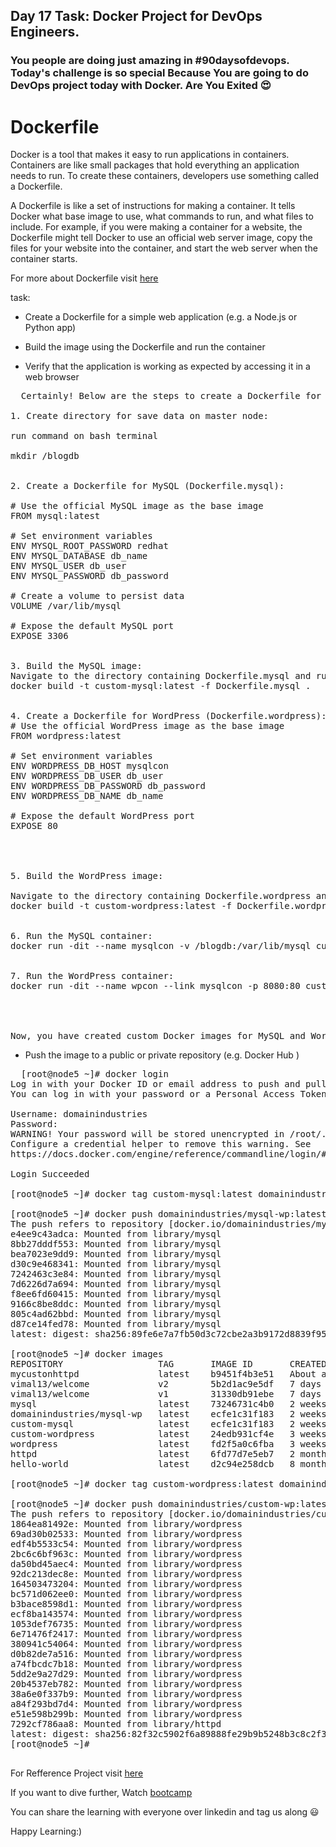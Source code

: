 ## Day 17 Task: Docker Project for DevOps Engineers.

### You people are doing just amazing in **#90daysofdevops**. Today's challenge is so special Because You are going to do DevOps project today with Docker. Are You Exited 😍

# Dockerfile

Docker is a tool that makes it easy to run applications in containers. Containers are like small packages that hold everything an application needs to run. To create these containers, developers use something called a Dockerfile.

A Dockerfile is like a set of instructions for making a container. It tells Docker what base image to use, what commands to run, and what files to include. For example, if you were making a container for a website, the Dockerfile might tell Docker to use an official web server image, copy the files for your website into the container, and start the web server when the container starts.

For more about Dockerfile visit [here](https://rushikesh-mashidkar.hashnode.dev/dockerfile-docker-compose-swarm-and-volumes)

task:

- Create a Dockerfile for a simple web application (e.g. a Node.js or Python app)

- Build the image using the Dockerfile and run the container

- Verify that the application is working as expected by accessing it in a web browser

<pre>
  Certainly! Below are the steps to create a Dockerfile for both MySQL and WordPress containers, and then build and run the containers.

1. Create directory for save data on master node:

run command on bash terminal

mkdir /blogdb

  
2. Create a Dockerfile for MySQL (Dockerfile.mysql):

# Use the official MySQL image as the base image
FROM mysql:latest

# Set environment variables
ENV MYSQL_ROOT_PASSWORD redhat
ENV MYSQL_DATABASE db_name
ENV MYSQL_USER db_user
ENV MYSQL_PASSWORD db_password

# Create a volume to persist data
VOLUME /var/lib/mysql

# Expose the default MySQL port
EXPOSE 3306

  
3. Build the MySQL image:
Navigate to the directory containing Dockerfile.mysql and run the following command:
docker build -t custom-mysql:latest -f Dockerfile.mysql .

  
4. Create a Dockerfile for WordPress (Dockerfile.wordpress):
# Use the official WordPress image as the base image
FROM wordpress:latest

# Set environment variables
ENV WORDPRESS_DB_HOST mysqlcon
ENV WORDPRESS_DB_USER db_user
ENV WORDPRESS_DB_PASSWORD db_password
ENV WORDPRESS_DB_NAME db_name

# Expose the default WordPress port
EXPOSE 80



  
5. Build the WordPress image:

Navigate to the directory containing Dockerfile.wordpress and run the following command:
docker build -t custom-wordpress:latest -f Dockerfile.wordpress .

  
6. Run the MySQL container:
docker run -dit --name mysqlcon -v /blogdb:/var/lib/mysql custom-mysql:latest

  
7. Run the WordPress container:
docker run -dit --name wpcon --link mysqlcon -p 8080:80 custom-wordpress:latest



  
Now, you have created custom Docker images for MySQL and WordPress, and you've started containers using these custom images. The -v option in the MySQL container mounts the /blogdb directory on the host to persist MySQL data. The --link option in the WordPress container establishes a link to the MySQL container.
</pre>





- Push the image to a public or private repository (e.g. Docker Hub )

<pre>
  [root@node5 ~]# docker login
Log in with your Docker ID or email address to push and pull images from Docker Hub. If you don't have a Docker ID, head over to https://hub.docker.com/ to create one.
You can log in with your password or a Personal Access Token (PAT). Using a limited-scope PAT grants better security and is required for organizations using SSO. Learn more at https://docs.docker.com/go/access-tokens/

Username: domainindustries
Password: 
WARNING! Your password will be stored unencrypted in /root/.docker/config.json.
Configure a credential helper to remove this warning. See
https://docs.docker.com/engine/reference/commandline/login/#credentials-store

Login Succeeded

[root@node5 ~]# docker tag custom-mysql:latest domainindustries/mysql-wp:latest
  
[root@node5 ~]# docker push domainindustries/mysql-wp:latest
The push refers to repository [docker.io/domainindustries/mysql-wp]
e4ee9c43adca: Mounted from library/mysql 
8bb27dddf553: Mounted from library/mysql 
bea7023e9dd9: Mounted from library/mysql 
d30c9e468341: Mounted from library/mysql 
7242463c3e84: Mounted from library/mysql 
7d6226d7a694: Mounted from library/mysql 
f8ee6fd60415: Mounted from library/mysql 
9166c8be8ddc: Mounted from library/mysql 
805c4ad62bbd: Mounted from library/mysql 
d87ce14fed78: Mounted from library/mysql 
latest: digest: sha256:89fe6e7a7fb50d3c72cbe2a3b9172d8839f950ae37faafc8aca20391de0a3473 size: 2411
  
[root@node5 ~]# docker images
REPOSITORY                  TAG       IMAGE ID       CREATED             SIZE
mycustonhttpd               latest    b9451f4b3e51   About an hour ago   167MB
vimal13/welcome             v2        5b2d1ac9e5df   7 days ago          204MB
vimal13/welcome             v1        31330db91ebe   7 days ago          204MB
mysql                       latest    73246731c4b0   2 weeks ago         619MB
domainindustries/mysql-wp   latest    ecfe1c31f183   2 weeks ago         619MB
custom-mysql                latest    ecfe1c31f183   2 weeks ago         619MB
custom-wordpress            latest    24edb931cf4e   3 weeks ago         739MB
wordpress                   latest    fd2f5a0c6fba   3 weeks ago         739MB
httpd                       latest    6fd77d7e5eb7   2 months ago        167MB
hello-world                 latest    d2c94e258dcb   8 months ago        13.3kB

[root@node5 ~]# docker tag custom-wordpress:latest domainindustries/custom-wp:latest
  
[root@node5 ~]# docker push domainindustries/custom-wp:latest
The push refers to repository [docker.io/domainindustries/custom-wp]
1864ea81492e: Mounted from library/wordpress 
69ad30b02533: Mounted from library/wordpress 
edf4b5533c54: Mounted from library/wordpress 
2bc6c6bf963c: Mounted from library/wordpress 
da50bd45aec4: Mounted from library/wordpress 
92dc213dec8e: Mounted from library/wordpress 
164503473204: Mounted from library/wordpress 
bc571d062ee0: Mounted from library/wordpress 
b3bace8598d1: Mounted from library/wordpress 
ecf8ba143574: Mounted from library/wordpress 
1053def76735: Mounted from library/wordpress 
6e71476f2417: Mounted from library/wordpress 
380941c54064: Mounted from library/wordpress 
d0b82de7a516: Mounted from library/wordpress 
a74fbcdc7b18: Mounted from library/wordpress 
5dd2e9a27d29: Mounted from library/wordpress 
20b4537eb782: Mounted from library/wordpress 
38a6e0f337b9: Mounted from library/wordpress 
a84f293bd7d4: Mounted from library/wordpress 
e51e598b299b: Mounted from library/wordpress 
7292cf786aa8: Mounted from library/httpd 
latest: digest: sha256:82f32c5902f6a89888fe29b9b5248b3c8c2f37e800ef7a30ef8f8da6ef2f9ab6 size: 4711
[root@node5 ~]# 

</pre>


For Refference Project visit [here](https://youtu.be/Tevxhn6Odc8)

If you want to dive further, Watch [bootcamp](https://youtube.com/playlist?list=PLlfy9GnSVerRqYJgVYO0UiExj5byjrW8u) 

You can share the learning with everyone over linkedin and tag us along 😃

Happy Learning:)


